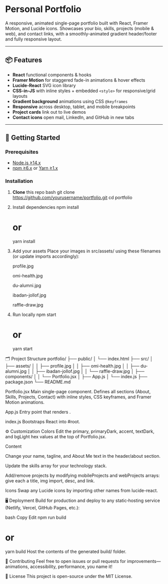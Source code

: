 # Personal Portfolio

A responsive, animated single-page portfolio built with React, Framer Motion, and Lucide icons. Showcases your bio, skills, projects (mobile & web), and contact links, with a smoothly-animated gradient header/footer and fully responsive layout.

---

## 📦 Features

- **React** functional components & hooks
- **Framer Motion** for staggered fade-in animations & hover effects
- **Lucide-React** SVG icon library
- **CSS-in-JS** with inline styles + embedded `<style>` for responsive/grid layouts
- **Gradient background** animations using CSS `@keyframes`
- **Responsive** across desktop, tablet, and mobile breakpoints
- **Project cards** link out to live demos
- **Contact icons** open mail, LinkedIn, and GitHub in new tabs

---

## 🚀 Getting Started

### Prerequisites

- [Node.js ≥14.x](https://nodejs.org)
- [npm ≥6.x](https://npmjs.com) or [Yarn ≥1.x](https://yarnpkg.com)

### Installation

1. **Clone** this repo
   bash
   git clone https://github.com/yourusername/portfolio.git
   cd portfolio
2. Install dependencies
   npm install

   # or

   yarn install

3. Add your assets
   Place your images in src/assets/ using these filenames (or update imports accordingly):

   profile.jpg

   omi-health.jpg

   du-alumni.jpg

   ibadan-jollof.jpg

   raffle-draw.jpg

4. Run locally
   npm start
   # or
   yarn start

🗂 Project Structure
portfolio/
├── public/
│ └── index.html
├── src/
│ ├── assets/
│ │ ├── profile.jpg
│ │ ├── omi-health.jpg
│ │ ├── du-alumni.jpg
│ │ ├── ibadan-jollof.jpg
│ │ └── raffle-draw.jpg
│ ├── components/
│ │ └── Portfolio.jsx
│ ├── App.js
│ └── index.js
├── package.json
└── README.md

Portfolio.jsx
Main single-page component. Defines all sections (About, Skills, Projects, Contact) with inline styles, CSS keyframes, and Framer Motion animations.

App.js
Entry point that renders <Portfolio />.

index.js
Bootstraps React into #root.

⚙️ Customization
Colors
Edit the primary, primaryDark, accent, textDark, and bgLight hex values at the top of Portfolio.jsx.

Content

Change your name, tagline, and About Me text in the header/about section.

Update the skills array for your technology stack.

Add/remove projects by modifying mobileProjects and webProjects arrays: give each a title, img import, desc, and link.

Icons
Swap any Lucide icons by importing other names from lucide-react.

🖥️ Deployment
Build for production and deploy to any static‐hosting service (Netlify, Vercel, GitHub Pages, etc.):

bash
Copy
Edit
npm run build

# or

yarn build
Host the contents of the generated build/ folder.

🙏 Contributing
Feel free to open issues or pull requests for improvements—animations, accessibility, performance, you name it!

📄 License
This project is open-source under the MIT License.
